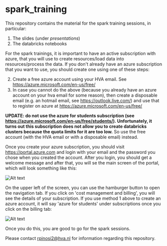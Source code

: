 # spark_training

This repository contains the material for the spark training sessions, in particular:

1. The slides (under *presentations*)
2. The databricks notebooks

For the spark trainings, it is important to have an active subscription with azure, that you will use to create resources/load data into resources/process the data. If you don't already have an azure subscription that you want to use, you should create one using one of these steps:

2. Create a free azure account using your HVA email. See https://azure.microsoft.com/en-us/free/
2. In case you cannot do the above (because you already have an azure account on your hva email for some reason), then create a disposable email (e.g. an hotmail email, see https://outlook.live.com/) and use that to register on azure at https://azure.microsoft.com/en-us/free/

**UPDATE: do not use the azure for students subscription (see https://azure.microsoft.com/en-us/free/students/). Unfortunately, it turns out this subscription does not allow you to create databricks clusters because the quota limits for it are too low.** So use the free account (with the HVA email or with a disposable email) instead.

Once you create your azure subscription, you should visit https://portal.azure.com and login with your email and the password you chose when you created the account. After you login, you should get a welcome message and after that, you will se the main screen of the portal, which will look something like this:


![Alt text](https://github.com/riccardopinosio/spark_training/blob/master/assets/Screenshot%202020-10-23%20125638.png?sanitize=true)

On the upper left of the screen, you can use the hamburger button to open the navigation tab. If you click on 'cost management and billing', you will see the details of your subscription. If you use method 1 above to create an azure account, it will say 'azure for students' under subscriptions once you click on the billing tab:

![Alt text](https://github.com/riccardopinosio/spark_training/blob/master/assets/Screenshot%202020-10-23%20130149.png?sanitize=true)

Once you do this, you are good to go for the spark sessions.


Please contact rpinosi2@hva.nl for information regarding this repository.
